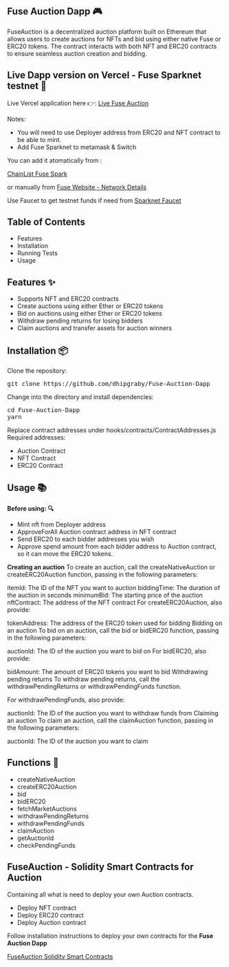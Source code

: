 ## Fuse Auction Dapp 🎮

FuseAuction is a decentralized auction platform built on Ethereum that allows users to create auctions for NFTs and bid using either native Fuse or ERC20 tokens. The contract interacts with both NFT and ERC20 contracts to ensure seamless auction creation and bidding.

## Live Dapp version on Vercel - Fuse Sparknet testnet 🚀

Live Vercel application here 👉: [Live Fuse Auction](https://fuse-auction-dapp.vercel.app/)

Notes: 
- You will need to use Deployer address from ERC20 and NFT contract to be able to mint.
- Add Fuse Sparknet to metamask & Switch

You can add it atomatically from : 

[ChainList Fuse Spark](https://chainlist.org/chain/123)

or manually from [Fuse Website - Network Details](https://docs.fuse.io/docs/basics/getting-started-with-fuse/network-details)

Use Faucet to get testnet funds if need from [Sparknet Faucet](https://get.fusespark.io/)

## Table of Contents
- Features
- Installation
- Running Tests
- Usage

## Features ✨

- Supports NFT and ERC20 contracts
- Create auctions using either Ether or ERC20 tokens
- Bid on auctions using either Ether or ERC20 tokens
- Withdraw pending returns for losing bidders
- Claim auctions and transfer assets for auction winners

## Installation 📦
Clone the repository:
<pre>
git clone https://github.com/dhipgraby/Fuse-Auction-Dapp
</pre>

Change into the directory and install dependencies:

<pre>
cd Fuse-Auction-Dapp
yarn
</pre>

Replace contract addresses under hooks/contracts/ContractAddresses.js
Required addresses: 
 - Auction Contract
 - NFT Contract
 - ERC20 Contract

## Usage 📚

**Before using: 🔍**

- Mint nft from Deployer address
- ApproveForAll Auction contract address in NFT contract
- Send ERC20 to each bidder addresses you wish
- Approve spend amount from each bidder address to Auction contract, so it can move the ERC20 tokens. 

**Creating an auction**
To create an auction, call the createNativeAuction or createERC20Auction function, passing in the following parameters:

itemId: The ID of the NFT you want to auction
biddingTime: The duration of the auction in seconds
minimumBid: The starting price of the auction
nftContract: The address of the NFT contract
For createERC20Auction, also provide:

tokenAddress: The address of the ERC20 token used for bidding
Bidding on an auction
To bid on an auction, call the bid or bidERC20 function, passing in the following parameters:

auctionId: The ID of the auction you want to bid on
For bidERC20, also provide:

bidAmount: The amount of ERC20 tokens you want to bid
Withdrawing pending returns
To withdraw pending returns, call the withdrawPendingReturns or withdrawPendingFunds function.

For withdrawPendingFunds, also provide:

auctionId: The ID of the auction you want to withdraw funds from
Claiming an auction
To claim an auction, call the claimAuction function, passing in the following parameters:

auctionId: The ID of the auction you want to claim
## Functions 📝
- createNativeAuction
- createERC20Auction
- bid
- bidERC20
- fetchMarketAuctions
- withdrawPendingReturns
- withdrawPendingFunds
- claimAuction
- getAuctionId
- checkPendingFunds

## FuseAuction - Solidity Smart Contracts for Auction  

Containing all what is need to deploy your own Auction contracts. 

- Deploy NFT contract
- Deploy ERC20 contract
- Deploy Auction contract

Follow installation instructions to deploy your own contracts for the **Fuse Auction Dapp**

[FuseAuction Solidity Smart Contracts](https://github.com/dhipgraby/FuseAuction)

